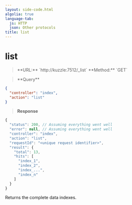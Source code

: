 ```yaml
---
layout: side-code.html
algolia: true
language-tab:
  js: HTTP
  json: Other protocols
title: list
---
```


# list


<blockquote class="js">
<p>
**URL:** `http://kuzzle:7512/_list`  
**Method:** `GET`
</p>
</blockquote>

<blockquote class="json">
<p>
**Query**
</p>
</blockquote>


```json
{
  "controller": "index",
  "action": "list"
}
```

>**Response**

```javascript
{
  "status": 200, // Assuming everything went well
  "error": null, // Assuming everything went well
  "controller": "index",
  "action": "list",
  "requestId": "<unique request identifier>",
  "result": {
    "total": 13,
    "hits": [
      "index_1",
      "index_2",
      "index_...",
      "index_n"
    ]
  }
}
```

Returns the complete data indexes.
